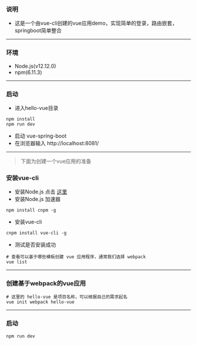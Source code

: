 ### 说明
* 这是一个由vue-cli创建的vue应用demo，实现简单的登录，路由嵌套，springboot简单整合
---
### 环境
* Node.js(v12.12.0)
* npm(6.11.3)

---
### 启动
* 进入hello-vue目录
```
npm install
npm run dev
```

* 启动 vue-spring-boot
* 在浏览器输入 http://localhost:8081/ 

---
> 下面为创建一个vue应用的准备
### 安装vue-cli
* 安装Node.js 点击 [这里](http://nodejs.cn/download/)
* 安装Node.js 加速器
```
npm install cnpm -g
```
* 安装vue-cli
```
cnpm install vue-cli -g
```
* 测试是否安装成功
```
# 查看可以基于哪些模板创建 vue 应用程序，通常我们选择 webpack
vue list
```
---
### 创建基于webpack的vue应用
```
# 这里的 hello-vue 是项目名称，可以根据自己的需求起名
vue init webpack hello-vue
```
---
### 启动
```
npm run dev
```
